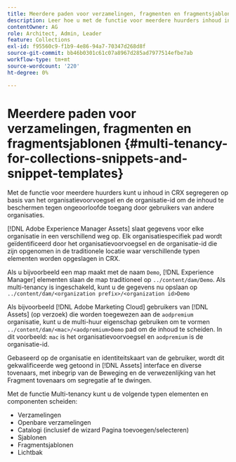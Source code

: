 ```yaml
---
title: Meerdere paden voor verzamelingen, fragmenten en fragmentsjablonen
description: Leer hoe u met de functie voor meerdere huurders inhoud in de CRX-opslagplaats kunt scheiden op basis van de organisatie van de klant om ongeoorloofde toegang te voorkomen.
contentOwner: AG
role: Architect, Admin, Leader
feature: Collections
exl-id: f95560c9-f1b9-4e86-94a7-70347d268d8f
source-git-commit: bb46b0301c61c07a8967d285ad7977514efbe7ab
workflow-type: tm+mt
source-wordcount: '220'
ht-degree: 0%

---
```


# Meerdere paden voor verzamelingen, fragmenten en fragmentsjablonen {#multi-tenancy-for-collections-snippets-and-snippet-templates}

Met de functie voor meerdere huurders kunt u inhoud in CRX segregeren op basis van het organisatievoorvoegsel en de organisatie-id om de inhoud te beschermen tegen ongeoorloofde toegang door gebruikers van andere organisaties.

[!DNL Adobe Experience Manager Assets] slaat gegevens voor elke organisatie in een verschillend weg op. Elk organisatiespecifiek pad wordt geïdentificeerd door het organisatievoorvoegsel en de organisatie-id die zijn opgenomen in de traditionele locatie waar verschillende typen elementen worden opgeslagen in CRX.

Als u bijvoorbeeld een map maakt met de naam `Demo`, [!DNL Experience Manager] elementen slaan de map traditioneel op `../content/dam/Demo`. Als multi-tenancy is ingeschakeld, kunt u de gegevens nu opslaan op `../content/dam/<organization prefix>/<organization id>Demo`

Als bijvoorbeeld [!DNL Adobe Marketing Cloud] gebruikers van [!DNL Assets] (op verzoek) die worden toegewezen aan de `aodpremium` organisatie, kunt u de multi-huur eigenschap gebruiken om te vormen `../content/dam/<mac>/<aodpremium>Demo` pad om de inhoud te scheiden. In dit voorbeeld: `mac` is het organisatievoorvoegsel en `aodpremium` is de organisatie-id.

Gebaseerd op de organisatie en identiteitskaart van de gebruiker, wordt dit gekwalificeerde weg getoond in [!DNL Assets] interface en diverse tovenaars, met inbegrip van de Beweging en de verwezenlijking van het Fragment tovenaars om segregatie af te dwingen.

Met de functie Multi-tenancy kunt u de volgende typen elementen en componenten scheiden:

* Verzamelingen
* Openbare verzamelingen
* Catalogi (inclusief de wizard Pagina toevoegen/selecteren)
* Sjablonen
* Fragmentsjablonen
* Lichtbak
